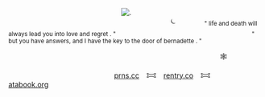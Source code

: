                 ![.](https://files.catbox.moe/5pc5h8.png)
                       ⏾    <sub>" life and death will always lead you into love and regret . "</sub>
                    <sub>" but you have answers, and I have the key to the door of bernadette . "</sub>

                              🕸️ 

               [prns.cc](https://pronouns.cc/@chapelofashes) 𐂯 [rentry.co](https://rentry.co/dystopianhellscape) 𐂯 [atabook.org](https://inlovingirony.atabook.org/) 

